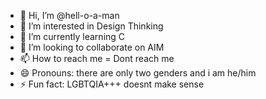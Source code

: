 - 👋 Hi, I’m @hell-o-a-man
- 👀 I’m interested in Design Thinking
- 🌱 I’m currently learning C
- 💞️ I’m looking to collaborate on AIM
- 📫 How to reach me = Dont reach me
- 😄 Pronouns: there are only two genders and i am he/him
- ⚡ Fun fact: LGBTQIA+++ doesnt make sense

<!---
hell-o-a-man/hell-o-a-man is a ✨ special ✨ repository because its `README.md` (this file) appears on your GitHub profile.
You can click the Preview link to take a look at your changes.
--->
